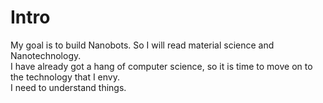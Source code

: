# Intro

My goal is to build Nanobots. So I will read material science and Nanotechnology.   
I have already got a hang of computer science, so it is time to move on to the technology that I envy.  
I need to understand things.    